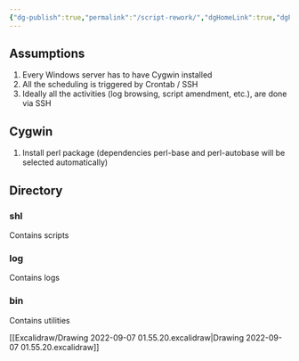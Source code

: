```yaml
---
{"dg-publish":true,"permalink":"/script-rework/","dgHomeLink":true,"dgPassFrontmatter":false}
---
```



## Assumptions

1. Every Windows server has to have Cygwin installed
2. All the scheduling is triggered by Crontab / SSH
3. Ideally all the activities (log browsing, script amendment, etc.), are done via SSH


## Cygwin

1. Install perl package (dependencies perl-base and perl-autobase will be selected automatically)

## Directory

### shl
Contains scripts

### log
Contains logs

### bin
Contains utilities

[[Excalidraw/Drawing 2022-09-07 01.55.20.excalidraw|Drawing 2022-09-07 01.55.20.excalidraw]]